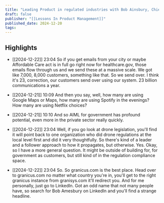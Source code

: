```yaml
---
title: "Leading Product in regulated industries with Bob Ainsbury, Chief Product Officer at Granicus"
draft: false
publisher: "[[Lessons In Product Management]]"
published_date: 2024-12-20
tags:
---
```



## Highlights
* [[2024-12-22]] 23:04  So if you get emails from your city or maybe Affordable Care act is in full go right now for healthcare.gov, those emails flow through us and we send these at a massive scale. We got like 7,000, 8,000 customers, something like that. So we send over. I think it's 23, correction, our customers send over using our system. 23 billion communications a year.

* [[2024-12-21]] 10:09  And then you say, well, how many are using Google Maps or Maps, how many are using Spotify in the evenings? How many are using Netflix choices?

* [[2024-12-21]] 10:10  And so AIML for government has profound potential, even more in the private sector really quickly.

* [[2024-12-22]] 23:04  Well, if you go look at drone legislation, you'll find it will point back to one organization who did drone regulations at the local level first and did it very thoughtfully. So there's kind of a leader and a follower approach to how it propagates, but otherwise. Yes. Okay, so I have a more general question. It might be outside of building for, for government as customers, but still kind of in the regulation compliance space.

* [[2024-12-22]] 23:04  So. So granicus.com is the best place. Head over to granicus.com no matter what country you're in, you'll get to the right granicus instance from granisys.com it'll redirect you. And for me personally, just go to LinkedIn. Got an odd name that not many people have, so search for Bob Amesbury on LinkedIn and you'll find a strange headline.

